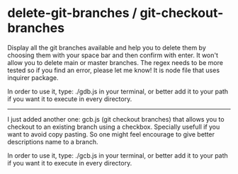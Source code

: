 # delete-git-branches / git-checkout-branches

Display all the git branches available and help you to delete them by choosing them with your space bar and then confirm with enter.
It won't allow you to delete main or master branches.
The regex needs to be more tested so if you find an error, please let me know!
It is node file that uses inquirer package.

In order to use it, type: ./gdb.js in your terminal, or better add it to your path if you want it to execute in every directory.

---

I just added another one: gcb.js (git checkout branches) that allows you to checkout to an existing branch using a checkbox. Specially usefull if you want to avoid copy pasting. So one might feel encourage to give better descriptions name to a branch.

In order to use it, type: ./gcb.js in your terminal, or better add it to your path if you want it to execute in every directory.
